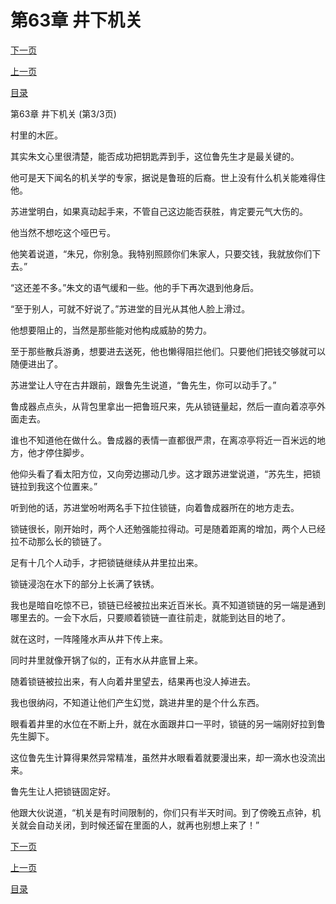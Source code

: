 <h1>第63章   井下机关</h1>
            <div><p><a href="./189_%E7%AC%AC64%E7%AB%A0_%E6%8C%A1%E7%AE%AD%E7%89%8C.md">下一页</a></p><p><a href="./187_%E7%AC%AC63%E7%AB%A0_%E4%BA%95%E4%B8%8B%E6%9C%BA%E5%85%B3.md">上一页</a></p><p><a href="../">目录</a></p></div>
            <div><p>第63章   井下机关 (第3/3页)</p><p>村里的木匠。</p><p>其实朱文心里很清楚，能否成功把钥匙弄到手，这位鲁先生才是最关键的。</p><p>他可是天下闻名的机关学的专家，据说是鲁班的后裔。世上没有什么机关能难得住他。</p><p>苏进堂明白，如果真动起手来，不管自己这边能否获胜，肯定要元气大伤的。</p><p>他当然不想吃这个哑巴亏。</p><p>他笑着说道，“朱兄，你别急。我特别照顾你们朱家人，只要交钱，我就放你们下去。”</p><p>“这还差不多。”朱文的语气缓和一些。他的手下再次退到他身后。</p><p>“至于别人，可就不好说了。”苏进堂的目光从其他人脸上滑过。</p><p>他想要阻止的，当然是那些能对他构成威胁的势力。</p><p>至于那些散兵游勇，想要进去送死，他也懒得阻拦他们。只要他们把钱交够就可以随便进出了。</p><p>苏进堂让人守在古井跟前，跟鲁先生说道，“鲁先生，你可以动手了。”</p><p>鲁成器点点头，从背包里拿出一把鲁班尺来，先从锁链量起，然后一直向着凉亭外面走去。</p><p>谁也不知道他在做什么。鲁成器的表情一直都很严肃，在离凉亭将近一百米远的地方，他才停住脚步。</p><p>他仰头看了看太阳方位，又向旁边挪动几步。这才跟苏进堂说道，“苏先生，把锁链拉到我这个位置来。”</p><p>听到他的话，苏进堂吩咐两名手下拉住锁链，向着鲁成器所在的地方走去。</p><p>锁链很长，刚开始时，两个人还勉强能拉得动。可是随着距离的增加，两个人已经拉不动那么长的锁链了。</p><p>足有十几个人动手，才把锁链继续从井里拉出来。</p><p>锁链浸泡在水下的部分上长满了铁锈。</p><p>我也是暗自吃惊不已，锁链已经被拉出来近百米长。真不知道锁链的另一端是通到哪里去的。一会下水后，只要顺着锁链一直往前走，就能到达目的地了。</p><p>就在这时，一阵隆隆水声从井下传上来。</p><p>同时井里就像开锅了似的，正有水从井底冒上来。</p><p>随着锁链被拉出来，有人向着井里望去，结果再也没人掉进去。</p><p>我也很纳闷，不知道让他们产生幻觉，跳进井里的是个什么东西。</p><p>眼看着井里的水位在不断上升，就在水面跟井口一平时，锁链的另一端刚好拉到鲁先生脚下。</p><p>这位鲁先生计算得果然异常精准，虽然井水眼看着就要漫出来，却一滴水也没流出来。</p><p>鲁先生让人把锁链固定好。</p><p>他跟大伙说道，“机关是有时间限制的，你们只有半天时间。到了傍晚五点钟，机关就会自动关闭，到时候还留在里面的人，就再也别想上来了！”</p></div>
            <div><p><a href="./189_%E7%AC%AC64%E7%AB%A0_%E6%8C%A1%E7%AE%AD%E7%89%8C.md">下一页</a></p><p><a href="./187_%E7%AC%AC63%E7%AB%A0_%E4%BA%95%E4%B8%8B%E6%9C%BA%E5%85%B3.md">上一页</a></p><p><a href="../">目录</a></p></div>
